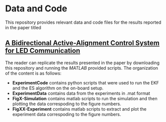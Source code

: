 # Data and Code
This repository provides relevant data and code files for the results reported in the paper titled

## [A Bidirectional Active-Alignment Control System for LED Communication](https://ieeexplore.ieee.org/document/9653142)

The reader can replicate the results presented in the paper by downloading this repository and running the *MATLAB* provided scripts. The organization of the content is as follows:

- **ExperimentCode** contains python scripts that were used to run the EKF and the ES algorithm on the on-board setup. 
- **ExperimentData** contains data from the experiments in .mat format
- **FigX-Simulation** contains matlab scripts to run the simulation and then plotting the data correspoding to the figure numbers.
- **FigXX-Experiment** contains matlab scripts to extract and plot the experiment data correspoding to the figure numbers.
